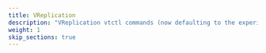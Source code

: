```yaml
---
title: VReplication
description: "VReplication vtctl commands (now defaulting to the experimental v2 commands)"
weight: 1
skip_sections: true
---
```

